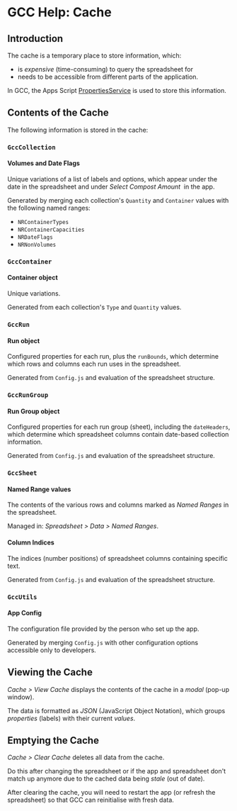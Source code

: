 # GCC Help: Cache

## Introduction

The cache is a temporary place to store information, which:

* is *expensive* (time-consuming) to query the spreadsheet for
* needs to be accessible from different parts of the application.

In GCC, the Apps Script [PropertiesService](https://developers.google.com/apps-script/reference/properties) is used to store this information.

## Contents of the Cache

The following information is stored in the cache:

### `GccCollection`

#### Volumes and Date Flags

Unique variations of a list of labels and options, which appear under the date in the spreadsheet and under *Select Compost Amount*  in the app.

Generated by merging each collection's `Quantity` and `Container` values with the following named ranges:

* `NRContainerTypes`
* `NRContainerCapacities`
* `NRDateFlags`
* `NRNonVolumes`

### `GccContainer`

#### Container object

Unique variations.

Generated from each collection's `Type` and `Quantity` values.

### `GccRun`

#### Run object

Configured properties for each run, plus the `runBounds`, which determine which rows and columns each run uses in the spreadsheet.

Generated from `Config.js` and evaluation of the spreadsheet structure.

### `GccRunGroup`

#### Run Group object

Configured properties for each run group (sheet), including the `dateHeaders`, which determine which spreadsheet columns contain date-based collection information.

Generated from `Config.js` and evaluation of the spreadsheet structure.

### `GccSheet`

#### Named Range values

The contents of the various rows and columns marked as *Named Ranges* in the spreadsheet.

Managed in: *Spreadsheet > Data > Named Ranges*.

#### Column Indices

The indices (number positions) of spreadsheet columns containing specific text.

Generated from `Config.js` and evaluation of the spreadsheet structure.

### `GccUtils`

#### App Config

The configuration file provided by the person who set up the app.

Generated by merging `Config.js` with other configuration options accessible only to developers.

## Viewing the Cache

*Cache > View Cache* displays the contents of the cache in a *modal* (pop-up window).

The data is formatted as *JSON* (JavaScript Object Notation), which groups *properties* (labels) with their current *values*.

## Emptying the Cache

*Cache > Clear Cache* deletes all data from the cache.

Do this after changing the spreadsheet or if the app and spreadsheet don't match up anymore due to the cached data being *stale* (out of date).

After clearing the cache, you will need to restart the app (or refresh the spreadsheet) so that GCC can reinitialise with fresh data.
